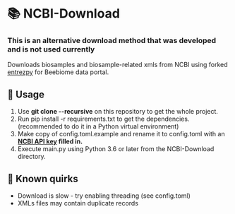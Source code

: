 # 📚 NCBI-Download

### This is an alternative download method that was developed and is not used currently
Downloads biosamples and biosample-related xmls from NCBI using forked [entrezpy](https://entrezpy.readthedocs.io "Entrezpy offical docs") for Beebiome data portal.

## 🧰 Usage

1.  Use **git clone --recursive** on this repository to get the whole project.
2.  Run pip install -r requirements.txt to get the dependencies. (recommended to do it in a Python virtual environment)
3.  Make copy of config.toml.example and rename it to config.toml with an **[NCBI API key](https://www.ncbi.nlm.nih.gov/account/settings/ "Generate a key here") filled in.**
4.  Execute main.py using Python 3.6 or later from the NCBI-Download directory.

## 🐛 Known quirks
* Download is slow - try enabling threading (see config.toml)
* XMLs files may contain duplicate records


